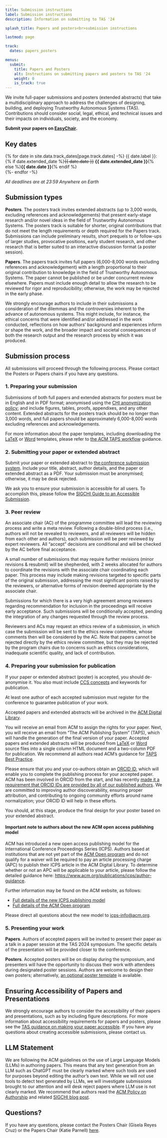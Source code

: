 ```yaml
---
title: Submission instructions
label: Submission instructions
description: Information on submitting to TAS '24

splash_title: Papers and posters<br>submission instructions

lastmod: page

track:
  dates: papers_posters

menus:
  submit:
    title: Papers and Posters
    alt: Instructions on submitting papers and posters to TAS '24
    weight: 0
    is_track: true
---
```


We invite full-paper submissions and posters (extended abstracts) that take a multidisciplinary approach to address the challenges of designing, building, and deploying Trustworthy Autonomous Systems (TAS). Contributions should consider social, legal, ethical, and technical issues and their impacts on individuals, society, and the economy. 

**Submit your papers on [EasyChair](https://easychair.org/conferences/?conf=tas24 "EasyChair submission site for TAS '24").**

## Key dates

{% for date in site.data.track_dates[page.track.dates] -%}
{{ date.label }}: {% if date.extended_date %}<strike>{{ date.date }}</strike> <strong>{{ date.extended_date }}</strong>{% else %}<strong>{{ date.date }}</strong>{% endif %}<br>
{%- endfor -%}

<em class="small">All deadlines are at 23:59 Anywhere on Earth</em>

## Submission types 

**Posters**. The posters track invites extended abstracts (up to 3,000 words, excluding references and acknowledgements) that present early-stage research and/or novel ideas in the field of Trustworthy Autonomous Systems. The posters track is suitable for shorter, original contributions that do not meet the length requirements or depth required for the Papers track. Submissions can include preliminary results, short prequels to or follow-ups of larger studies, provocative positions, early student research, and other research that is better suited to an interactive discussion format (a poster session).

**Papers**. The papers track invites full papers (6,000-8,000 words excluding references and acknowledgement) with a length proportional to their original contribution to knowledge in the field of Trustworthy Autonomous Systems. The paper cannot be published or be under concurrent review elsewhere. Papers must include enough detail to allow the research to be reviewed for rigor and reproducibility; otherwise,  the work may be rejected in the early phase.

We strongly encourage authors to include in their submissions a consideration of the dilemmas and the controversies inherent to the advance of autonomous systems. This might include, for instance, the ethical concerns that were identified and/or addressed in the work conducted, reflections on how authors’ background and experiences inform or shape the work, and the broader impact and societal consequences of both the research output and the research process by which it was produced.

## Submission process

All submissions will proceed through the following process. Please contact the Posters or Papers chairs if you have any questions.

### 1. Preparing your submission
Submissions of both full papers and extended abstracts for posters must be in English and in PDF format; anonymised using the [CHI anonymization policy](https://chi2024.acm.org/submission-guides/chi-anonymization-policy/ "CHI 2024 anonymisation policy"); and include figures, tables, proofs, appendixes, and any other content. Extended abstracts for the posters track should be no longer than 3,000 words, and full papers should be approximately 6,000-8,000 words excluding references and acknowledgements.

For more information about the paper templates, including downloading the [LaTeX](
https://authors.acm.org/proceedings/production-information/preparing-your-article-with-latex) or [Word](https://authors.acm.org/proceedings/production-information/preparing-your-article-with-microsoft-word) templates, please refer to [the ACM TAPS workflow](https://authors.acm.org/proceedings/production-information/taps-production-workflow "The ACM Publishing System workflow") guidance.

### 2. Submitting your paper or extended abstract
Submit your paper or extended abstract to [the conference submission system](https://easychair.org/conferences/?conf=tas24 "EasyChair submission site for TAS '24"). Include your title, abstract, author details, and the paper or extended abstract as a PDF. Your submission must be anonymised; otherwise, it may be desk rejected.

We ask you to ensure your submission is accessible for all users. To accomplish this, please follow the [SIGCHI Guide to an Accessible Submission](https://sigchi.org/conferences/author-resources/accessibility-guide/ "ACM SIGCHI guide to making publications accessible").

### 3. Peer review

An associate chair (AC) of the programme committee will lead the reviewing process and write a meta review. Following a double-blind process (i.e., authors will not be revealed to reviewers, and all reviewers will be hidden from each other and authors), each submission will be peer reviewed by expert reviewers.  All “accept” decisions are conditional and will be checked by the AC before final acceptance.

A small number of submissions that may require further revisions (minor revisions & resubmit) will be shepherded, with 2 weeks allocated for authors to coordinate the revisions with the associate chair coordinating each paper. This process may include making revisions targeted to specific parts of the original submission, addressing the most significant points raised by the reviewers, or alternative forms of revision deemed appropriate by the associate chair.

Submissions for which there is a very high agreement among reviewers regarding recommendation for inclusion in the proceedings will receive early acceptance.  Such submissions will be conditionally accepted, pending the integration of any changes requested through the review process.

Reviewers and ACs may request an ethics review of a submission, in which case the submission will be sent to the ethics review committee, whose comments then will be considered by the AC. Note that papers cannot be rejected directly by the ethics review committee, but they may be rejected by the program chairs due to concerns such as ethics considerations, inadequate scientific quality, and lack of contribution.

### 4. Preparing your submission for publication

If your paper or extended abstract (poster) is accepted, you should de-anonymise it. You also must include [CCS concepts](https://dl.acm.org/ccs "ACM CCS concepts on the Digital Library" ) and keywords for publication.

At least one author of each accepted submission must register for the conference to guarantee publication of your work. 

Accepted papers and extended abstracts will be archived in the [ACM Digital Library](http://dl.acm.org/ "The ACM Digital Library").

You will receive an email from ACM to assign the rights for your paper. Next, you will receive an email from “The ACM Publishing System” (TAPS), which will handle the generation of the final version of your paper. Accepted papers and extended abstracts will be produced from [LaTeX](https://authors.acm.org/proceedings/production-information/preparing-your-article-with-latex) or [Word](https://authors.acm.org/proceedings/production-information/preparing-your-article-with-microsoft-word) source files into a single column HTML document and a two-column PDF for publication. We recommend all authors read ACM’s guidance for [TAPS Best Practice](https://www.acm.org/publications/taps/taps-best-practices "TAPS best practice from ACM").

Please ensure that you and your co-authors obtain an [ORCID ID](https://orcid.org/register "OCIRD registration"), which will enable you to complete the publishing process for your accepted paper. ACM has been involved in ORCID from the start, and has recently [made it a requirement that ORCID IDs are provided by all of our published authors](https://authors.acm.org/author-resources/orcid-faqs "ACM policy on ORCID"). We are committed to improving author discoverability, ensuring proper attribution, and contributing to ongoing community efforts around name normalization; your ORCID ID will help in these efforts.

You should, at this stage, produce the final design for your poster based on your extended abstract.

#### Important note to authors about the new ACM open access publishing model

ACM has introduced a new open access publishing model for the International Conference Proceedings Series (ICPS). Authors based at institutions that are not yet part of the [ACM Open program](https://libraries.acm.org/acmopen/open-participants) and do not qualify for a waiver will be required to pay an article processing charge (APC) to publish their ICPS article in the ACM Digital Library. To determine whether or not an APC will be applicable to your article, please follow the detailed guidance here: https://www.acm.org/publications/icps/author-guidance.

Further information may be found on the ACM website, as follows:

* [Full details of the new ICPS publishing model](https://www.acm.org/publications/icps/faq)<br>
* [Full details of the ACM Open program](https://www.acm.org/publications/openaccess)

Please direct all questions about the new model to [icps-info@acm.org](mailto:icps-info@acm.org).

### 5. Presenting your work

**Papers**. Authors of accepted papers will be invited to present their paper as a talk in a paper session at the TAS 2024 symposium. The specific details of the presentation will be provided closer to the conference.

**Posters**. Accepted posters will be on display during the symposium, and presenters will have the opportunity to discuss their work with attendees during designated poster sessions. Authors are welcome to design their own posters; alternatively, [an optional poster template](https://symposium.tas.ac.uk/2023/assets/pptx/UKRI-TAS-Hub-Research-Poster-Template.pptx "Poster template for TAS '24") is available.

## Ensuring Accessibility of Papers and Presentations

We strongly encourage authors to consider the accessibility of their papers and presentations, such as by including figure descriptions. For more information about accessibility requirements for papers and posters, please see the [TAS guidance on making your paper accessible](/2024/submit/accessibility/). If you have any questions about creating accessible submissions, please contact us.


## LLM Statement
We are following the ACM guidelines on the use of Large Language Models (LLMs) in authoring papers. This means that any text generation from an LLM such as ChatGPT must be clearly marked where such tools are used for purposes beyond editing the author’s own text. While we will not use tools to detect text generated by LLMs, we will investigate submissions brought to our attention and will desk reject papers where LLM use is not clearly marked. We recommend that authors read the [ACM Policy on Authorship](https://www.acm.org/publications/policies/new-acm-policy-on-authorship) and related [SIGCHI blog post](https://medium.com/sigchi/acm-publications-policy-guidance-for-sigchi-venues-87332173aad1).


## Questions?
If you have any questions, please contact the Posters Chair (Gisela Reyes Cruz) or the Papers Chair (Katie Parnell) [here](mailto:contact@tas.ac.uk).




